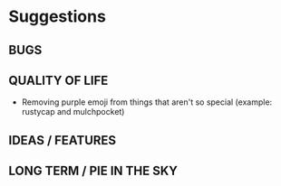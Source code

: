 # Suggestions

## BUGS

## QUALITY OF LIFE
 - Removing purple emoji from things that aren't so special (example: rustycap and mulchpocket)

## IDEAS / FEATURES

## LONG TERM / PIE IN THE SKY
